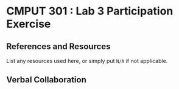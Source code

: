 # CMPUT 301 : Lab 3 Participation Exercise

## References and Resources

List any resources used here, or simply put `N/A` if not applicable.

## Verbal Collaboration


